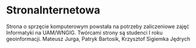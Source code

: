 # StronaInternetowa
Strona o sprzęcie komputerowym powstała na potrzeby zaliczeniowe zajęć Informatyki na UAM/WNGIG. 
Twórcami strony są studenci I roku geoinformacji.
Mateusz Jurga, Patryk Bartosik, Krzysztof Sigiemka Jędrych
